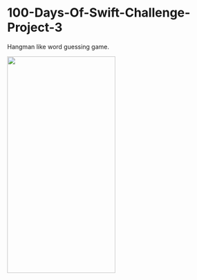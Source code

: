 # 100-Days-Of-Swift-Challenge-Project-3

Hangman like word guessing game. 

<img src="https://user-images.githubusercontent.com/83502600/177169020-1bcf1963-a38c-425b-bb2a-2dd351396051.png" width="250" height="500">
